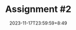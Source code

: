 ---
type: assignment
date: 2023-11-17T23:59:59+8:49
title: 'Assignment #2'
pdf: /static_files/assignments/Assignment 2.pdf
attachment: /static_files/assignments/Assignment 2.zip
#solutions: /static_files/assignments/asg_solutions.pdf
due_event: 
    type: due
    date: 2023-12-2T23:59:59
    description: 'Assignment #2 due'
---